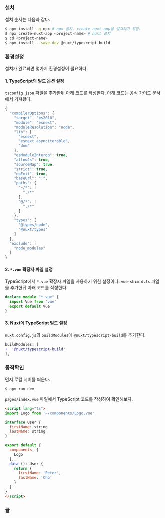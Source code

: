 ### 설치
설치 순서는 다음과 같다.
```bash
$ npm install -g npx # npx 설치. create-nuxt-app을 설치하기 위함.
$ npx create-nuxt-app <project-name> # nuxt 설치
$ cd <project-name>
$ npm install --save-dev @nuxt/typescript-build
```

### 환경설정
설치가 완료되면 몇가지 환경설정이 필요하다.

#### 1. TypeScript의 빌드 옵션 설정
`tsconfig.json` 파일을 추가한뒤 아래 코드를 작성한다. 아래 코드는 공식 가이드 문서에서 가져왔다.

```js
{
  "compilerOptions": {
    "target": "es2018",
    "module": "esnext",
    "moduleResolution": "node",
    "lib": [
      "esnext",
      "esnext.asynciterable",
      "dom"
    ],
    "esModuleInterop": true,
    "allowJs": true,
    "sourceMap": true,
    "strict": true,
    "noEmit": true,
    "baseUrl": ".",
    "paths": {
      "~/*": [
        "./*"
      ],
      "@/*": [
        "./*"
      ]
    },
    "types": [
      "@types/node",
      "@nuxt/types"
    ]
  },
  "exclude": [
    "node_modules"
  ]
}
```

#### 2. `*.vue` 확장자 파일 설정
TypeScript에서 `*.vue` 확장자 파일을 사용하기 위한 설정이다. `vue-shim.d.ts` 파일을 추가한뒤 아래 코드를 작성한다.
```ts
declare module "*.vue" {
  import Vue from 'vue'
  export default Vue
}
```

#### 3. Nuxt에 TypeScript 빌드 설정
`nuxt.config.js`의 `buildModules`에 `@nuxt/typescript-build`를 추가한다.

```diff
buildModules: [
+  '@nuxt/typescript-build'
],
```

### 동작확인
먼저 로컬 서버를 띄운다.
```bash
$ npm run dev
```

`pages/index.vue` 파일에서 TypeScript 코드를 작성하여 확인해보자.

```html
<script lang="ts">
import Logo from '~/components/Logo.vue'

interface User {
  firstName: string
  lastName: string
}

export default {
  components: {
    Logo
  },
  data (): User {
    return {
      firstName: 'Peter',
      lastName: 'Cho'
    }
  }
}
</script>
```

### 끝